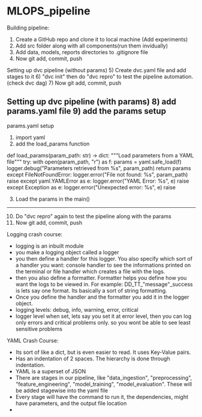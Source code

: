 # MLOPS_pipeline

Building pipeline:
1) Create a GitHub repo and clone it to local machine (Add experiments)
2) Add src folder along with all components(run them invidually)
3) Add data, models, reports directories to .gitignore file
4) Now git add, commit, push

Setting up dvc pipeline (without params)
5) Create dvc.yaml file and add stages to it
6) "dvc init" then do "dvc repro" to test the pipeline automation. (check dvc dag)
7) Now git add, commit, push


Setting up dvc pipeline (with params)
8) add params.yaml file
9) add the params setup
-----------------
params.yaml setup

1. import yaml
2. add the load_params function 

def load_params(param_path: str) -> dict:
    """Load parameters from a YAML file"""
    try: 
        with open(param_path, "r") as f:
            params = yaml.safe_load(f)
        logger.debug("Parameters retrieved from %s", param_path)
        return params
    except FileNotFoundError:
        logger.error("File not found: %s", param_path)
        raise
    except yaml.YAMLError as e:
        logger.error("YAML Error: %s", e)
        raise
    except Exception as e:
        logger.error("Unexpected error: %s", e)
        raise

3. Load the params in the main()

-----------------
10) Do "dvc repro" again to test the pipeline along with the params
11) Now git add, commit, push







Logging crash course:
- logging is an inbuilt module
- you make a logging object called a logger
- you then define a handler for this logger. You also specify which sort of a handler you want: console handler to see the informations printed on the terminal or file handler which creates a file with the logs. 
- then you also define a formatter. Formatter helps you define how you want the logs to be viewed in. For example: DD_TT_"message"_success is lets say one format. Its basically a sort of string formatting.
- Once you define the handler and the formatter you add it in the logger object. 
- logging levels:
debug, info, warning, error, critical 
- logger level when set, lets say you set it at error level, then you can log only errors and critical problems only. so you wont be able to see least sensitive problems

YAML Crash Course:
- Its sort of like a dict, but is even easier to read. It uses Key-Value pairs. 
- Has an indentation of 2 spaces. The hierarchy is done through indentation.
- YAML is a superset of JSON
- There are stages in our pipeline, like "data_ingestion", "preprocessing", "feature_engineering", "model_training", "model_evaluation". These will be added stagewise into the yaml file
- Every stage will have the command to run it, the dependencies, might have parameters, and the output file location
- 
